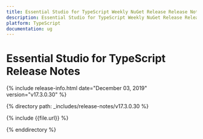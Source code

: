 ```yaml
---
title: Essential Studio for TypeScript Weekly NuGet Release Release Notes  
description: Essential Studio for TypeScript Weekly NuGet Release Release Notes  
platform: TypeScript
documentation: ug
---
```


# Essential Studio for TypeScript  Release Notes  

{% include release-info.html date="December 03, 2019"  version="v17.3.0.30" %} 


{% directory path: _includes/release-notes/v17.3.0.30 %}

{% include {{file.url}} %}

{% enddirectory %}